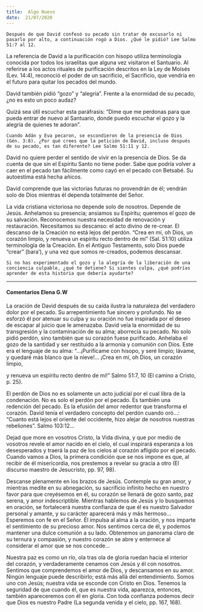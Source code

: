 ```yaml
---
title:  Algo Nuevo
date:  21/07/2020
---
```


`Después de que David confesó su pecado sin tratar de excusarlo ni pasarlo por alto, a continuación rogó a Dios. ¿Qué le pidió? Lee Salmo 51:7 al 12.`

La referencia de David a la purificación con hisopo utiliza terminología conocida por todos los israelitas que alguna vez visitaron el Santuario. Al referirse a los actos rituales de purificación descritos en la Ley de Moisés (Lev. 14:4), reconoció el poder de un sacrificio, el Sacrificio, que vendría en el futuro para quitar los pecados del mundo.

David también pidió “gozo” y “alegría”. Frente a la enormidad de su pecado, ¿no es esto un poco audaz?

Quizá sea útil escuchar esta paráfrasis: “Dime que me perdonas para que pueda entrar de nuevo al Santuario, donde puedo escuchar el gozo y la alegría de quienes te adoran”.

`Cuando Adán y Eva pecaron, se escondieron de la presencia de Dios (Gén. 3:8). ¿Por qué crees que la petición de David, incluso después de su pecado, es tan diferente? Lee Salmo 51:11 y 12.`

David no quiere perder el sentido de vivir en la presencia de Dios. Se da cuenta de que sin el Espíritu Santo no tiene poder. Sabe que podría volver a caer en el pecado tan fácilmente como cayó en el pecado con Betsabé. Su autoestima está hecha añicos.

David comprende que las victorias futuras no provendrán de él; vendrán solo de Dios mientras él dependa totalmente del Señor.

La vida cristiana victoriosa no depende solo de nosotros. Depende de Jesús. Anhelamos su presencia; ansiamos su Espíritu; queremos el gozo de su salvación. Reconocemos nuestra necesidad de renovación y restauración. Necesitamos su descanso: el acto divino de re-crear. El descanso de la Creación no está lejos del perdón. “Crea en mí, oh Dios, un corazón limpio, y renueva un espíritu recto dentro de mí” (Sal. 51:10) utiliza terminología de la Creación. En el Antiguo Testamento, solo Dios puede “crear” (bara’), y una vez que somos re-creados, podemos descansar.

`Si no has experimentado el gozo y la alegría de la liberación de una conciencia culpable, ¿qué te detiene? Si sientes culpa, ¿qué podrías aprender de esta historia que debería ayudarte?`

---

#### Comentarios Elena G.W

La oración de David después de su caída ilustra la naturaleza del verdadero dolor por el pecado. Su arrepentimiento fue sincero y profundo. No se esforzó él por atenuar su culpa y su oración no fue inspirada por el deseo de escapar al juicio que le amenazaba. David veía la enormidad de su transgresión y la contaminación de su alma; aborrecía su pecado. No solo pidió perdón, sino también que su corazón fuese purificado. Anhelaba el gozo de la santidad y ser restituido a la armonía y comunión con Dios. Este era el lenguaje de su alma: “…¡Purifícame con hisopo, y seré limpio; lávame, y quedaré más blanco que la nieve!… ¡Crea en mí, oh Dios, un corazón limpio,

y renueva un espíritu recto dentro de mí!” Salmo 51:7, 10 (El camino a Cristo, p. 25).

El perdón de Dios no es solamente un acto judicial por el cual libra de la condenación. No es solo el perdón por el pecado. Es también una redención del pecado. Es la efusión del amor redentor que transforma el corazón. David tenía el verdadero concepto del perdón cuando oró…: “Cuanto está lejos el oriente del occidente, hizo alejar de nosotros nuestras rebeliones”. Salmo 103:12…

Dejad que more en vosotros Cristo, la Vida divina, y que por medio de vosotros revele el amor nacido en el cielo, el cual inspirará esperanza a los desesperados y traerá la paz de los cielos al corazón afligido por el pecado. Cuando vamos a Dios, la primera condición que se nos impone es que, al recibir de él misericordia, nos prestemos a revelar su gracia a otro (El discurso maestro de Jesucristo, pp. 97, 98).

Descanse plenamente en los brazos de Jesús. Contemple su gran amor, y mientras medite en su abnegación, su sacrificio infinito hecho en nuestro favor para que creyésemos en él, su corazón se llenará de gozo santo, paz serena, y amor indescriptible. Mientras hablemos de Jesús y lo busquemos en oración, se fortalecerá nuestra confianza de que él es nuestro Salvador personal y amante, y su carácter aparecerá más y más hermoso… Esperemos con fe en el Señor. Él impulsa al alma a la oración, y nos imparte el sentimiento de su precioso amor. Nos sentimos cerca de él, y podemos mantener una dulce comunión a su lado. Obtenemos un panorama claro de su ternura y compasión, y nuestro corazón se abre y enternece al considerar el amor que se nos concede…

Nuestra paz es como un río, ola tras ola de gloria ruedan hacia el interior del corazón, y verdaderamente cenamos con Jesús y él con nosotros. Sentimos que comprendemos el amor de Dios, y descansamos en su amor. Ningún lenguaje puede describirlo; está más allá del entendimiento. Somos uno con Jesús; nuestra vida se esconde con Cristo en Dios. Tenemos la seguridad de que cuando él, que es nuestra vida, aparezca, entonces, también apareceremos con él en gloria. Con toda confianza podemos decir que Dios es nuestro Padre (La segunda venida y el cielo, pp. 167, 168).